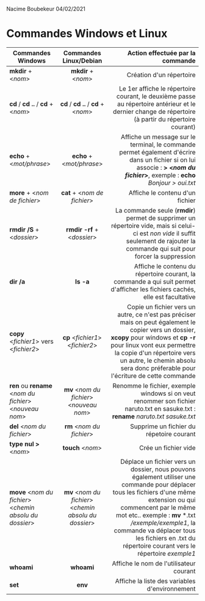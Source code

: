 Nacime Boubekeur
04/02/2021

# Commandes Windows et Linux #

|  Commandes Windows    |  Commandes Linux/Debian  |  Action effectuée par la commande  |
| -| :-: | -: |
|**mkdir** + <*nom*>|  **mkdir** + <*nom*>    | Création d'un répertoire|
| **cd** / **cd ..** / **cd** + <*nom*>|**cd** / **cd ..** / **cd** + <*nom*>|Le 1er affiche le répertoire courant, le deuxième passe au répertoire antérieur et le dernier change de répertoire (à partir du répertoire courant)                                    |
| **echo** + <*mot/phrase*>| **echo** + <*mot/phrase*>|Affiche un message sur le terminal, le commande permet également d'écrire dans un fichier si on lui associe : **> <*nom du fichier*>**, exemple : **echo** *Bonjour* *> oui.txt*|
|**more** + <*nom de fichier*>|**cat** + <*nom de fichier*>|Affiche le contenu d'un fichier|
|**rmdir /S** + <*dossier*>|**rmdir -rf** + <*dossier*>| La commande seule (**rmdir**) permet de supprimer un répertoire vide, mais si celui-ci est *non vide* il suffit seulement de rajouter la commande qui suit pour forcer la suppression
|**dir /a**|**ls -a**|Affiche le contenu du répertoire courant, la commande a qui suit permet d'afficher les fichiers cachés, elle est facultative
|**copy** <*fichier1*> vers <*fichier2*>|**cp** <*fichier1*> <*fichier2*>|Copie un fichier vers un autre, ce n'est pas préciser mais on peut également le copier vers un dossier, **xcopy** pour windows et **cp -r** pour linux vont eux permettre la copie d'un répertoire vers un autre, le chemin absolu sera donc préferable pour l'écriture de cette commande
|**ren** ou **rename** <*nom du fichier*> <*nouveau nom*>|**mv** <*nom du fichier*> <*nouveau nom*>|Renomme le fichier, exemple windows si on veut renommer son fichier naruto.txt en sasuke.txt : **rename** *naruto.txt* *sasuke.txt*
|**del** <*nom du fichier*>|**rm** <*nom du fichier*>|Supprime un fichier du répetoire courant
|**type nul >** <*nom*>|**touch** <*nom*>|Crée un fichier vide
|**move** <*nom du fichier*> <*chemin absolu du dossier*>|**mv** <*nom du fichier*> <*chemin absolu du dossier*>|Déplace un fichier vers un dossier, nous pouvons également utiliser une commande pour déplacer tous les fichiers d'une même extension ou qui commencent par le même mot etc.. exemple : **mv** *.txt */exemple/exemple1*, la commande va déplacer tous les fichiers en .txt du répertoire courant vers le répertoire *exemple1*
|**whoami**|**whoami**|Affiche le nom de l'utilisateur courant|
|**set**|**env**|Affiche la liste des variables d'environnement|
